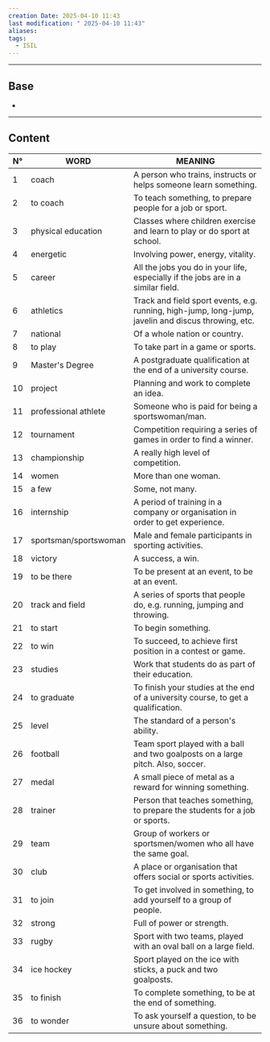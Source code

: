 ```yaml
---
creation Date: 2025-04-10 11:43
last modification: " 2025-04-10 11:43"
aliases: 
tags:
  - ISIL
---
```

___
## Base
- 
___
## Content

| N°  | WORD                  | MEANING                                                                                             |
| --- | --------------------- | --------------------------------------------------------------------------------------------------- |
| 1   | coach                 | A person who trains, instructs or helps someone learn something.                                    |
| 2   | to coach              | To teach something, to prepare people for a job or sport.                                           |
| 3   | physical education    | Classes where children exercise and learn to play or do sport at school.                            |
| 4   | energetic             | Involving power, energy, vitality.                                                                  |
| 5   | career                | All the jobs you do in your life, especially if the jobs are in a similar field.                    |
| 6   | athletics             | Track and field sport events, e.g. running, high-jump, long-jump, javelin and discus throwing, etc. |
| 7   | national              | Of a whole nation or country.                                                                       |
| 8   | to play               | To take part in a game or sports.                                                                   |
| 9   | Master's Degree       | A postgraduate qualification at the end of a university course.                                     |
| 10  | project               | Planning and work to complete an idea.                                                              |
| 11  | professional athlete  | Someone who is paid for being a sportswoman/man.                                                    |
| 12  | tournament            | Competition requiring a series of games in order to find a winner.                                  |
| 13  | championship          | A really high level of competition.                                                                 |
| 14  | women                 | More than one woman.                                                                                |
| 15  | a few                 | Some, not many.                                                                                     |
| 16  | internship            | A period of training in a company or organisation in order to get experience.                       |
| 17  | sportsman/sportswoman | Male and female participants in sporting activities.                                                |
| 18  | victory               | A success, a win.                                                                                   |
| 19  | to be there           | To be present at an event, to be at an event.                                                       |
| 20  | track and field       | A series of sports that people do, e.g. running, jumping and throwing.                              |
| 21  | to start              | To begin something.                                                                                 |
| 22  | to win                | To succeed, to achieve first position in a contest or game.                                         |
| 23  | studies               | Work that students do as part of their education.                                                   |
| 24  | to graduate           | To finish your studies at the end of a university course, to get a qualification.                   |
| 25  | level                 | The standard of a person's ability.                                                                 |
| 26  | football              | Team sport played with a ball and two goalposts on a large pitch. Also, soccer.                     |
| 27  | medal                 | A small piece of metal as a reward for winning something.                                           |
| 28  | trainer               | Person that teaches something, to prepare the students for a job or sports.                         |
| 29  | team                  | Group of workers or sportsmen/women who all have the same goal.                                     |
| 30  | club                  | A place or organisation that offers social or sports activities.                                    |
| 31  | to join               | To get involved in something, to add yourself to a group of people.                                 |
| 32  | strong                | Full of power or strength.                                                                          |
| 33  | rugby                 | Sport with two teams, played with an oval ball on a large field.                                    |
| 34  | ice hockey            | Sport played on the ice with sticks, a puck and two goalposts.                                      |
| 35  | to finish             | To complete something, to be at the end of something.                                               |
| 36  | to wonder             | To ask yourself a question, to be unsure about something.                                           |

